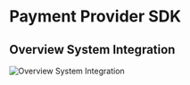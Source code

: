 # Payment Provider SDK

## Overview System Integration 
![Overview System Integration](http://www.plantuml.com/plantuml/proxy?cache=no&src=https://raw.githubusercontent.com/Holding-Fpass/payment-provider-sdk/overview-systems-integration.iuml)

